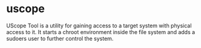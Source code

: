 # uscope
UScope Tool is a utility for gaining access to a target system with physical access to it. It starts a chroot environment inside the file system and adds a sudoers user to further control the system.
